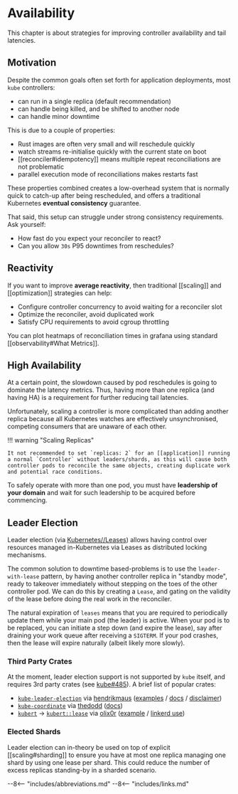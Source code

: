 # Availability

This chapter is about strategies for improving controller availability and tail latencies.

## Motivation

Despite the common goals often set forth for application deployments, most `kube` controllers:

- can run in a single replica (default recommendation)
- can handle being killed, and be shifted to another node
- can handle minor downtime

This is due to a couple of properties:

- Rust images are often very small and will reschedule quickly
- watch streams re-initialise quickly with the current state on boot
- [[reconciler#idempotency]] means multiple repeat reconciliations are not problematic
- parallel execution mode of reconciliations makes restarts fast

These properties combined creates a low-overhead system that is normally quick to catch-up after being rescheduled, and offers a traditional Kubernetes __eventual consistency__ guarantee.

That said, this setup can struggle under strong consistency requirements. Ask yourself:

- How fast do you expect your reconciler to react?
- Can you allow `30s` P95 downtimes from reschedules?

## Reactivity

If you want to improve __average reactivity__, then traditional [[scaling]] and [[optimization]] strategies can help:

- Configure controller concurrency to avoid waiting for a reconciler slot
- Optimize the reconciler, avoid duplicated work
- Satisfy CPU requirements to avoid cgroup throttling

You can plot heatmaps of reconciliation times in grafana using standard [[observability#What Metrics]].

<!--TODO: can we measure time from watch event seen to watch event received by reconciler?-->

## High Availability

At a certain point, the slowdown caused by pod reschedules is going to dominate the latency metrics. Thus, having more than one replica (and having HA) is a requirement for further reducing tail latencies.

Unfortunately, scaling a controller is more complicated than adding another replica because all Kubernetes watches are effectively unsynchronised, competing consumers that are unaware of each other.

!!! warning "Scaling Replicas"

    It not recommended to set `replicas: 2` for an [[application]] running a normal `Controller` without leaders/shards, as this will cause both controller pods to reconcile the same objects, creating duplicate work and potential race conditions.

To safely operate with more than one pod, you must have __leadership of your domain__ and wait for such leadership to be acquired before commencing.

## Leader Election

Leader election (via [Kubernetes//Leases](https://kubernetes.io/docs/concepts/architecture/leases/)) allows having control over resources managed in-Kubernetes via Leases as distributed locking mechanisms.

The common solution to downtime based-problems is to use the `leader-with-lease` pattern, by having another controller replica in "standby mode", ready to takeover immediately without stepping on the toes of the other controller pod. We can do this by creating a `Lease`, and gating on the validity of the lease before doing the real work in the reconciler.

The natural expiration of `leases` means that you are required to periodically update them while your main pod (the leader) is active. When your pod is to be replaced, you can initiate a step down (and expire the lease), say after draining your work queue after receiving a `SIGTERM`. If your pod crashes, then the lease will expire naturally (albeit likely more slowly).

<!-- this feels distracting to the main point maybe
### Defacto Leadership

When running the default 1 replica controller have implictly created a `leader for life`. You never have other contenders for "defacto leadership" except for the short upgrade window:

!!! warning "Rollout Safety for Single Replicas"

    Even with 1 replica, you might see racey writes during controller upgrades without locking/leases. A `StatefulSet` with one replica could also give you a downtime based rolling upgrade that implicitly avoids racey writes, but it could also [require manual rollbacks](https://kubernetes.io/docs/concepts/workloads/controllers/statefulset/#forced-rollback).

Other forms of defacto leadership can come in the form of [shards](./scaling.md#Sharding), but these are generally created for [[scaling]] concerns, and suffer from the same problems during rollout and controller teardown.
-->

### Third Party Crates

At the moment, leader election support is not supported by `kube` itself, and requires 3rd party crates (see [kube#485](https://github.com/kube-rs/kube/issues/485#issuecomment-1837386565)). A brief list of popular crates:

- [`kube-leader-election`](https://crates.io/crates/kube-leader-election/) via [hendrikmaus](https://github.com/hendrikmaus/kube-leader-election) ([examples](https://github.com/hendrikmaus/kube-leader-election/tree/master/examples) / [docs](https://docs.rs/kube-leader-election/) / [disclaimer](https://github.com/hendrikmaus/kube-leader-election?tab=readme-ov-file#kubernetes-lease-locking))
- [`kube-coordinate`](https://crates.io/crates/kube-coordinate) via [thedodd](https://github.com/thedodd/kube-coordinate) ([docs](https://docs.rs/kube-coordinate/))
- [`kubert`](https://crates.io/crates/kubert) -> [`kubert::lease`](https://docs.rs/kubert/latest/kubert/lease/index.html) via [olix0r](https://github.com/olix0r/kubert) ([example](https://github.com/olix0r/kubert/blob/main/examples/lease.rs) / [linkerd use](https://github.com/linkerd/linkerd2/blob/1f4f4d417c6d06c3bd5a372fc75064f967117886/policy-controller/src/main.rs))

<!-- OTHER ALTERNATIVES???
Know other alternatives? Feel free to raise a PR here with a new list entry.
-->

### Elected Shards

Leader election can in-theory be used on top of explicit [[scaling#sharding]] to ensure you have at most one replica managing one shard by using one lease per shard. This could reduce the number of excess replicas standing-by in a sharded scenario.

<!-- Have examples?
Feel free to raise a PR here with information.
-->

--8<-- "includes/abbreviations.md"
--8<-- "includes/links.md"
